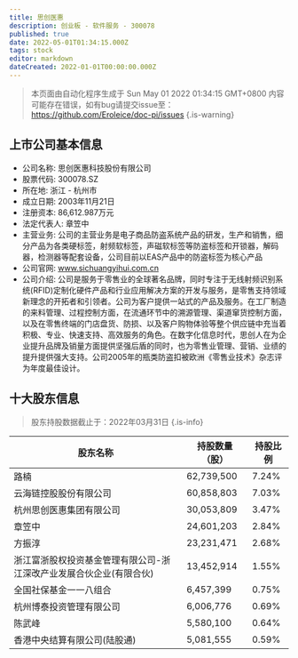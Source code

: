```yaml
---
title: 思创医惠
description: 创业板 - 软件服务 - 300078
published: true
date: 2022-05-01T01:34:15.000Z
tags: stock
editor: markdown
dateCreated: 2022-01-01T00:00:00.000Z
---
```


> 本页面由自动化程序生成于 Sun May 01 2022 01:34:15 GMT+0800
> 内容可能存在错误，如有bug请提交issue至：https://github.com/Eroleice/doc-pi/issues
{.is-warning}

## 上市公司基本信息
- 公司名称: 思创医惠科技股份有限公司
- 股票代码: 300078.SZ
- 所在地: 浙江 - 杭州市
- 成立日期: 2003年11月21日
- 注册资本: 86,612.987万元
- 法定代表人: 章笠中
- 主营业务: 公司的主营业务是电子商品防盗系统产品的研发，生产和销售，细分产品为各类硬标签，射频软标签，声磁软标签等防盗标签和开锁器，解码器，检测器等配套设备，公司目前以EAS产品中的防盗标签为核心产品
- 公司官网: www.sichuangyihui.com.cn
- 公司介绍: 公司是服务于零售业的全球著名品牌，同时专注于无线射频识别系统(RFID)定制化硬件产品和行业应用解决方案的开发与服务，是零售支持领域新理念的开拓者和引领者。公司为客户提供一站式的产品及服务。在工厂制造的来料管理、过程控制方面，在流通环节中的溯源管理、渠道窜货控制方面，以及在零售终端的门店盘货、防损、以及客户购物体验等整个供应链中充当着积极、专业、快速支持、高效服务的角色。在数字化信息时代，思创人在为企业提升品牌及销量方面提供坚强后盾的同时，也为零售业管理、营销、业绩的提升提供强大支持。公司2005年的瓶类防盗扣被欧洲《零售业技术》杂志评为年度最佳设计。


## 十大股东信息
> 股东持股数据截止于：2022年03月31日
{.is-info}

| 股东名称 | 持股数量（股） | 持股比例 |
| --- | --- | --- |
| 路楠 | 62,739,500 | 7.24% |
| 云海链控股股份有限公司 | 60,858,803 | 7.03% |
| 杭州思创医惠集团有限公司 | 30,053,809 | 3.47% |
| 章笠中 | 24,601,203 | 2.84% |
| 方振淳 | 23,231,471 | 2.68% |
| 浙江富浙股权投资基金管理有限公司-浙江深改产业发展合伙企业(有限合伙) | 13,452,914 | 1.55% |
| 全国社保基金一一八组合 | 6,457,399 | 0.75% |
| 杭州博泰投资管理有限公司 | 6,006,776 | 0.69% |
| 陈武峰 | 5,580,100 | 0.64% |
| 香港中央结算有限公司(陆股通) | 5,081,555 | 0.59% |




